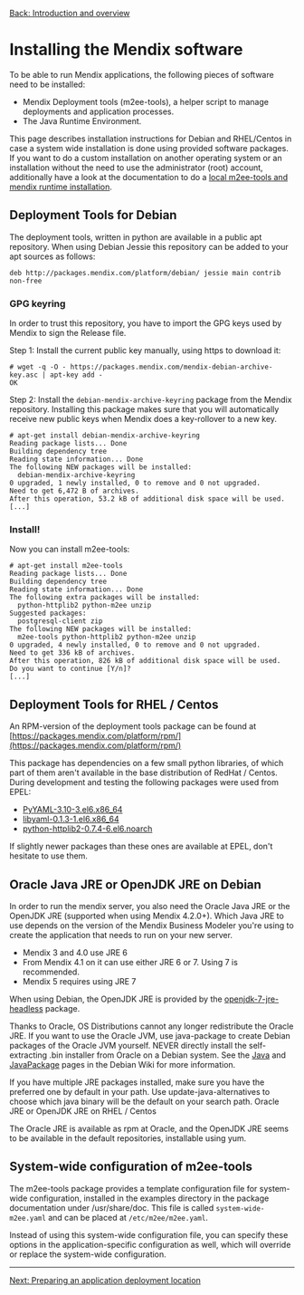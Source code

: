 [Back: Introduction and overview](introduction.md)

# Installing the Mendix software

To be able to run Mendix applications, the following pieces of software need to be installed:

 * Mendix Deployment tools (m2ee-tools), a helper script to manage deployments and application processes.
 * The Java Runtime Environment.

This page describes installation instructions for Debian and RHEL/Centos in case a system wide installation is done using provided software packages. If you want to do a custom installation on another operating system or an installation without the need to use the administrator (root) account, additionally have a look at the documentation to do a [local m2ee-tools and mendix runtime installation](non-root-install.md).

## Deployment Tools for Debian

The deployment tools, written in python are available in a public apt repository. When using Debian Jessie this repository can be added to your apt sources as follows:

    deb http://packages.mendix.com/platform/debian/ jessie main contrib non-free

### GPG keyring

In order to trust this repository, you have to import the GPG keys used by Mendix to sign the Release file.

Step 1: Install the current public key manually, using https to download it:

    # wget -q -O - https://packages.mendix.com/mendix-debian-archive-key.asc | apt-key add -
    OK

Step 2: Install the `debian-mendix-archive-keyring` package from the Mendix repository. Installing this package makes sure that you will automatically receive new public keys when Mendix does a key-rollover to a new key.

    # apt-get install debian-mendix-archive-keyring
    Reading package lists... Done
    Building dependency tree
    Reading state information... Done
    The following NEW packages will be installed:
      debian-mendix-archive-keyring
    0 upgraded, 1 newly installed, 0 to remove and 0 not upgraded.
    Need to get 6,472 B of archives.
    After this operation, 53.2 kB of additional disk space will be used.
    [...]

### Install!

Now you can install m2ee-tools:

    # apt-get install m2ee-tools
    Reading package lists... Done
    Building dependency tree
    Reading state information... Done
    The following extra packages will be installed:
      python-httplib2 python-m2ee unzip
    Suggested packages:
      postgresql-client zip
    The following NEW packages will be installed:
      m2ee-tools python-httplib2 python-m2ee unzip
    0 upgraded, 4 newly installed, 0 to remove and 0 not upgraded.
    Need to get 336 kB of archives.
    After this operation, 826 kB of additional disk space will be used.
    Do you want to continue [Y/n]?
    [...]

## Deployment Tools for RHEL / Centos

An RPM-version of the deployment tools package can be found at [https://packages.mendix.com/platform/rpm/](https://packages.mendix.com/platform/rpm/)

This package has dependencies on a few small python libraries, of which part of them aren't available in the base distribution of RedHat / Centos. During development and testing the following packages were used from EPEL:

 * [PyYAML-3.10-3.el6.x86_64](http://dl.fedoraproject.org/pub/epel/6/x86_64/repoview/PyYAML.html)
 * [libyaml-0.1.3-1.el6.x86_64](http://dl.fedoraproject.org/pub/epel/6/x86_64/repoview/libyaml.html)
 * [python-httplib2-0.7.4-6.el6.noarch](http://dl.fedoraproject.org/pub/epel/6/x86_64/repoview/python-httplib2.html)

If slightly newer packages than these ones are available at EPEL, don't hesitate to use them.

## Oracle Java JRE or OpenJDK JRE on Debian

In order to run the mendix server, you also need the Oracle Java JRE or the OpenJDK JRE (supported when using Mendix 4.2.0+). Which Java JRE to use depends on the version of the Mendix Business Modeler you're using to create the application that needs to run on your new server.

 * Mendix 3 and 4.0 use JRE 6
 * From Mendix 4.1 on it can use either JRE 6 or 7. Using 7 is recommended.
 * Mendix 5 requires using JRE 7

When using Debian, the OpenJDK JRE is provided by the [openjdk-7-jre-headless](https://packages.debian.org/openjdk-7-jre-headless) package.

Thanks to Oracle, OS Distributions cannot any longer redistribute the Oracle JRE. If you want to use the Oracle JVM, use java-package to create Debian packages of the Oracle JVM yourself. NEVER directly install the self-extracting .bin installer from Oracle on a Debian system. See the [Java](http://wiki.debian.org/Java) and [JavaPackage](http://wiki.debian.org/JavaPackage) pages in the Debian Wiki for more information.

If you have multiple JRE packages installed, make sure you have the preferred one by default in your path. Use update-java-alternatives to choose which java binary will be the default on your search path.
Oracle JRE or OpenJDK JRE on RHEL / Centos

The Oracle JRE is available as rpm at Oracle, and the OpenJDK JRE seems to be available in the default repositories, installable using yum.

## System-wide configuration of m2ee-tools

The m2ee-tools package provides a template configuration file for system-wide configuration, installed in the examples directory in the package documentation under /usr/share/doc. This file is called `system-wide-m2ee.yaml` and can be placed at `/etc/m2ee/m2ee.yaml`.

Instead of using this system-wide configuration file, you can specify these options in the application-specific configuration as well, which will override or replace the system-wide configuration.

- - -

[Next: Preparing an application deployment location](install-2.md)
